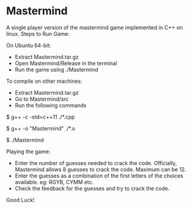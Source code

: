 # Mastermind
A single player version of the mastermind game implemented in C++ on linux.
Steps to Run Game:

On Ubuntu 64-bit:
- Extract Mastermind.tar.gz
- Open Mastermind/Release in the terminal
- Run the game using ./Mastermind

To compile on other machines:
- Extract Mastermind.tar.gz
- Go to Mastermind/src
- Run the following commands

$ g++ -c -std=c++11  ./*.cpp

$ g++ -o "Mastermind"  ./*.o

$ ./Mastermind

Playing the game:

- Enter the number of guesses needed to crack the code. Officially, Mastermind allows 8 guesses to crack the code. Maximum can be 12.
- Enter the guesses as a combination of the first letters of the choices available. eg: RGYB, CYMM etc.
- Check the feedback for the guesses and try to crack the code.

Good Luck!
